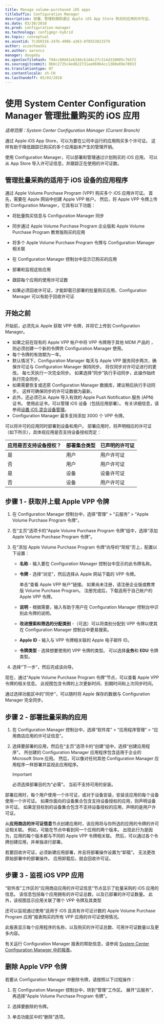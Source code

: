 ```yaml
---
title: Manage volume-purchased iOS apps
titleSuffix: Configuration Manager
description: 部署、管理和跟踪通过 Apple iOS App Store 购买的应用的许可证。
ms.date: 03/30/2018
ms.prod: configuration-manager
ms.technology: configmgr-hybrid
ms.topic: conceptual
ms.assetid: 7c3b9316-247b-490b-a363-8f8553821579
author: aczechowski
ms.author: aaroncz
manager: dougeby
ms.openlocfilehash: f94cc80d41eb346cb1d4c2fc314d310005c7b5f2
ms.sourcegitcommit: 0b0c2735c4ed822731ae069b4cc1380e89e78933
ms.translationtype: HT
ms.contentlocale: zh-CN
ms.lasthandoff: 05/03/2018
---
```

# <a name="manage-volume-purchased-ios-apps-with-system-center-configuration-manager"></a>使用 System Center Configuration Manager 管理批量购买的 iOS 应用

*适用范围：System Center Configuration Manager (Current Branch)*



 通过 Apple iOS App Store，可以为要在公司中运行的应用购买多个许可证。 这样有助于降低跟踪已购买的多个应用副本产生的管理开销。  

 使用 Configuration Manager，可以部署和管理通过计划购买的 iOS 应用。 可以从 App Store 导入许可证信息，并跟踪正在使用的许可证数。  



## <a name="manage-volume-purchased-apps-for-ios-devices"></a>管理批量采购的适用于 iOS 设备的应用程序  
 通过 Apple Volume Purchase Program (VPP) 购买多个 iOS 应用许可证。 首先，需要在 Apple 网站中创建 Apple VPP 帐户。 然后，将 Apple VPP 令牌上传到 Configuration Manager，它具有以下功能：  

-   将批量购买信息与 Configuration Manager 同步  
 
- 同步通过 Apple Volume Purchase Program 企业版和 Apple Volume Purchase Program 教育版购买的应用  

- 将多个 Apple Volume Purchase Program 令牌与 Configuration Manager 相关联  

-   在 Configuration Manager 控制台中显示已购买的应用  

-   部署和监视这些应用  

-   跟踪每个应用的使用许可证数   

-   如果必须回收许可证，才能卸载已部署的批量购买应用，Configuration Manager 可以有助于回收许可证  



## <a name="before-you-start"></a>开始之前  
 开始前，必须先从 Apple 获取 VPP 令牌，并将它上传到 Configuration Manager。  

-   如果之前在现有的 Apple VPP 帐户中将 VPP 令牌用于其他 MDM 产品的 ，则必须创建一个新的令牌供 Configuration Manager 使用。  
-   每个令牌的有效期为一年。  
-   默认情况下，Configuration Manager 每天与 Apple VPP 服务同步两次，确保许可证与 Configuration Manager 保持同步。 将仅同步对许可证进行的更改。 每七天执行一次完全同步。 如果选择“同步”执行手动同步，此操作始终执行完全同步。  
-   如果需要恢复或还原 Configuration Manager 数据库，建议稍后执行手动同步。 这样可确保同步的许可证数据为最新。  
-   此外，还必须已从 Apple 导入有效的 Apple Push Notification 服务 (APN) 证书。 使用此证书，可以管理 iOS 设备（包括应用部署）。 有关详细信息，请参阅[设置 iOS 混合设备管理](enroll-hybrid-ios-mac.md)。  
-   Configuration Manager 最多支持添加 3000 个 VPP 令牌。

可以将许可的应用同时部署到设备和用户。 部署应用时，将声明相应的许可证（如下所示），具体视应用是否支持设备授权而定：

|应用是否支持设备授权？|部署集合类型|已声明的许可证|
|---|---|---|
|是|用户|用户许可证|
|否|用户|用户许可证|
|是|设备|设备许可证|
|否|设备|用户许可证|



## <a name="step-1---to-get-and-upload-an-apple-vpp-token"></a>步骤 1 - 获取并上载 Apple VPP 令牌  

1.  在 Configuration Manager 控制台中，选择“管理” > “云服务” > “Apple Volume Purchase Program 令牌”。   

3.  在“主页”选项卡的“Apple Volume Purchase Program 令牌”组中，选择“添加 Apple Volume Purchase Program 令牌”。  

4.  在“添加 Apple Volume Purchase Program 令牌”向导的“常规”页上，配置以下设置：   

    -   **名称** - 输入要在 Configuration Manager 控制台中显示的此令牌名称。  

    -   **令牌** - 选择“浏览”，然后选择从 Apple 网站下载的 VPP 令牌。  

         单击“查看 Apple VPP 帐户”链接。 如果尚未注册，请注册企业版或教育版 Volume Purchase Program。 注册完成后，下载适用于自己帐户的 Apple VPP 令牌。  

    -   **说明** - 根据需要，输入有助于用户在 Configuration Manager 控制台中识别此令牌的说明。  

    -   **改进搜索和筛选的分配类别** -（可选）可以将类别分配到 VPP 令牌以使其在 Configuration Manager 控制台中更易搜索。  
    -   **Apple ID** - 输入与 VPP 令牌相关联的 Apple 电子邮件 ID。
    -   **令牌类型** - 选择想要使用的 VPP 令牌的类型。 可以选择**业务**和 **EDU** 令牌类型。

5.  选择“下一步”，然后完成该向导。  

现在，通过“Apple Volume Purchase Program 令牌”节点，可以查看 Apple VPP 令牌的相关信息。 此视图包含令牌的上次更新时间、到期时间和上次同步时间。

通过选择功能区中的“同步”，可以随时将 Apple 保存的数据与 Configuration Manager 完全同步。  



## <a name="step-2---deploy-a-volume-purchased-app"></a>步骤 2 - 部署批量采购的应用  

1.  在 Configuration Manager 控制台中，选择“软件库” > “应用程序管理” > “应用商店应用的许可证信息”。  

3.  选择要部署的应用，然后在“主页”选项卡的“创建”组中，选择“创建应用程序”。
所创建的 Configuration Manager 应用程序包含适用于企业的 Microsoft Store 应用。 然后，可以像对任何其他 Configuration Manager 应用程序一样部署并监视此应用程序。  

    > [!IMPORTANT]  
    > 必须选择部署目的为“必需”。 当前不支持可用的安装。

 部署应用时，每个用户使用一个许可证，或对于设备安装，安装该应用的每个设备使用一个许可证。 如果你面向的设备集合包含支持设备授权的应用，则声明设备许可证。 如果定目标到的设备集合包含不支持设备授权的应用，声明的是用户许可证。 

 从**应用商店的许可证信息**节点创建应用时，该应用将与你所选的应用的令牌的许可证相关联。 例如，可能在节点中看到同一个应用的两个版本。 出现此行为是因为，应用的每个版本都与不同的 Apple VPP 令牌相关联。 然后，可以通过各个令牌创建应用，并单独进行部署。

 若要回收许可证，必须新建应用部署，并且将部署操作设置为“卸载”。 无法更改原始部署中的部署操作。 应用卸载后，就会回收许可证。  



## <a name="step-3---monitor-ios-vpp-apps"></a>步骤 3 - 监视 iOS VPP 应用  
 “软件库”工作区的“应用商店应用的许可证信息”节点显示了批量采购的 iOS 应用的信息。 该信息包括每个应用拥有的许可证总数，以及已部署的许可证数量。 此外，该视图显示应用关联了哪个 VPP 令牌及其类型

 还可以监视通过使用“适用于 iOS 且具有许可证计数的 Apple Volume Purchase Program 应用”报表购买的所有 VPP 应用的许可证使用情况。  

 此报表显示每个应用程序的名称，以及购买的许可证总数、可用许可证数量以及更多内容。  

 有关运行 Configuration Manager 报表的帮助信息，请参阅 [System Center Configuration Manager 中的报表](../../core/servers/manage/reporting.md)。  



## <a name="delete-an-apple-vpp-token"></a>删除 Apple VPP 令牌  
<!--505268-->

若要从 Configuration Manager 中删除令牌，请按照以下过程操作：  

1. 在 Configuration Manager 控制台中，转到“管理”工作区。 展开“云服务”，再选择“Apple Volume Purchase Program 令牌”。  

2. 选择要删除的令牌。  

3. 单击功能区中的“删除”选项。  

